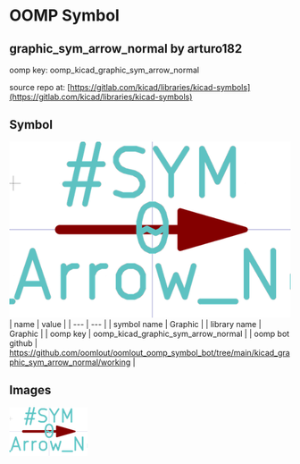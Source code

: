 # OOMP Symbol  
## graphic_sym_arrow_normal  by arturo182  
  
oomp key: oomp_kicad_graphic_sym_arrow_normal  
  
source repo at: [https://gitlab.com/kicad/libraries/kicad-symbols](https://gitlab.com/kicad/libraries/kicad-symbols)  
## Symbol  
  
[![working.png](working_600.png)](working.png)  
| name | value | 
| --- | --- | 
| symbol name | Graphic | 
| library name | Graphic | 
| oomp key | oomp_kicad_graphic_sym_arrow_normal | 
| oomp bot github | https://github.com/oomlout/oomlout_oomp_symbol_bot/tree/main/kicad_graphic_sym_arrow_normal/working | 
## Images  
  
[![working.png](working_140.png)](working.png)  
